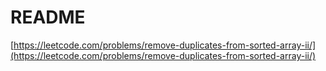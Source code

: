 # README

[https://leetcode.com/problems/remove-duplicates-from-sorted-array-ii/](https://leetcode.com/problems/remove-duplicates-from-sorted-array-ii/)

